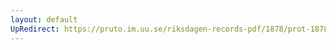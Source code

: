 ```yaml
---
layout: default
UpRedirect: https://pruto.im.uu.se/riksdagen-records-pdf/1878/prot-1878--ak--048.pdf
---
```

